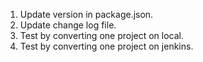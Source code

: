 1. Update version in package.json.
2. Update change log file.
3. Test by converting one project on local.
4. Test by converting one project on jenkins.
